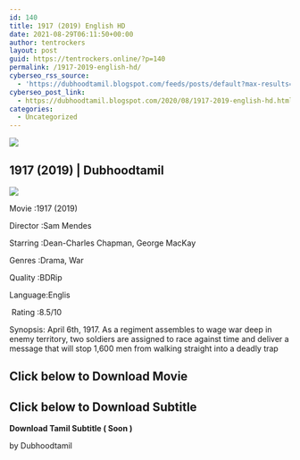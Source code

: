 ```yaml
---
id: 140
title: 1917 (2019) English HD
date: 2021-08-29T06:11:50+00:00
author: tentrockers
layout: post
guid: https://tentrockers.online/?p=140
permalink: /1917-2019-english-hd/
cyberseo_rss_source:
  - 'https://dubhoodtamil.blogspot.com/feeds/posts/default?max-results=150&start-index=151'
cyberseo_post_link:
  - https://dubhoodtamil.blogspot.com/2020/08/1917-2019-english-hd.html
categories:
  - Uncategorized
---
```

<div class="media_block">
  <img src="https://1.bp.blogspot.com/-J9gy8LvHb5Q/Xyo1vXAkBzI/AAAAAAAAA-4/6795mrVD6i8nnanFJSUmM-GCsGi5A0J4ACLcBGAsYHQ/s72-c/images%2B%252816%2529.jpeg" class="media_thumbnail" />
</div>

## <span><span>1917 (2019) | Dubhoodtamil</span></span>

<div class="separator">
  <a href="https://1.bp.blogspot.com/-J9gy8LvHb5Q/Xyo1vXAkBzI/AAAAAAAAA-4/6795mrVD6i8nnanFJSUmM-GCsGi5A0J4ACLcBGAsYHQ/s554/images%2B%252816%2529.jpeg"><img border="0" data-original-height="554" data-original-width="554" src="https://1.bp.blogspot.com/-J9gy8LvHb5Q/Xyo1vXAkBzI/AAAAAAAAA-4/6795mrVD6i8nnanFJSUmM-GCsGi5A0J4ACLcBGAsYHQ/s0/images%2B%252816%2529.jpeg" /></a>
</div>

Movie	<span></span>:1917 (2019)&nbsp;

Director	<span></span>:Sam Mendes&nbsp;

Starring	<span></span>:Dean-Charles Chapman, George MacKay&nbsp;

Genres	<span></span>:Drama, War

Quality	<span></span>:BDRip&nbsp;

Language:Englis

&nbsp;Rating	<span></span>:8.5/10

Synopsis: April 6th, 1917. As a regiment assembles to wage war deep in enemy territory, two soldiers are assigned to race against time and deliver a message that will stop 1,600 men from walking straight into a deadly trap

## **<span>Click below to Download Movie</span>**

## **<span>Click below to Download Subtitle</span>**

**<span>Download Tamil Subtitle ( Soon )</span>**

by Dubhoodtamil